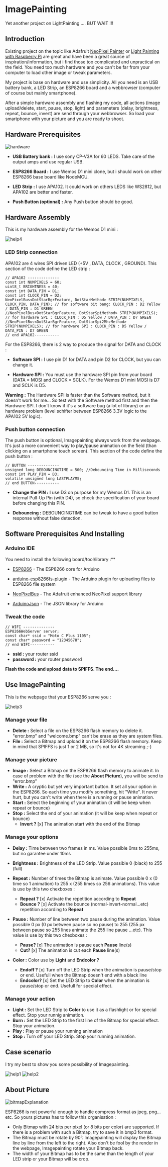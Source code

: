 # ImagePainting

Yet another project on LightPainting .... BUT WAIT !!!

## Introduction

Existing project on the topic like Adafruit [NeoPixel Painter](https://learn.adafruit.com/neopixel-painter/overview) or [Light Painting with Raspberry Pi](https://learn.adafruit.com/light-painting-with-raspberry-pi/overview) are great and have been a great source of inspiration/information, but i find those too complicated and unpractical on the field. You need too much hardware and you can't be far from your computer to load other image or tweak parameters.

My project is base on hardware and use simplicity. All you need is an USB battery bank, a LED Strip, an ESP8266 board and a webbrowser (computer of course but mainly smartphone).

After a simple hardware assembly and flashing my code, all actions (image upload/delete, start, pause, stop, light) and parameters (delay, brightness, repeat, bounce, invert) are send through your webbrowser. So load your smartphone with your picture and you are ready to shoot.

## Hardware Prerequisites

![hardware](https://user-images.githubusercontent.com/2498942/68552594-e7a07400-0418-11ea-9d8a-11a54ea146d7.jpg)

* **USB Battery bank :** I use sony CP-V3A for 60 LEDS. Take care of the output amps and use regular USB.

* **ESP8266 Board :** I use Wemos D1 mini clone, but i should work on other ESP8266 base board like NodeMCU.

* **LED Strip :** I use APA102. It could work on others LEDS like WS2812, but APA102 are better and faster.

* **Push Button (optional) :** Any Push button should be good.

## Hardware Assembly

This is my hardware assembly for the Wemos D1 mini :

![help4](https://user-images.githubusercontent.com/2498942/69000175-d00b3480-08cb-11ea-8f84-812b48917d14.png "Hardware assembly for software bit bang")

### LED Strip connection

APA102 are 4 wires SPI driven LED (+5V , DATA, CLOCK , GROUND). This section of the code define the LED strip :

```
// APA102 --------------
const int NUMPIXELS = 60;
uint8_t BRIGHTNESS = 40;
const int DATA_PIN = D1;
const int CLOCK_PIN = D2;
NeoPixelBus<DotStarBgrFeature, DotStarMethod> STRIP(NUMPIXELS, CLOCK_PIN, DATA_PIN); // for software bit bang: CLOCK_PIN : D2 Yellow / DATA_PIN : D1 GREEN
//NeoPixelBus<DotStarBgrFeature, DotStarSpiMethod> STRIP(NUMPIXELS); // for hardware SPI : CLOCK_PIN : D5 Yellow / DATA_PIN : D7 GREEN
//NeoPixelBus<DotStarBgrFeature, DotStarSpi2MhzMethod> STRIP(NUMPIXELS); // for hardware SPI : CLOCK_PIN : D5 Yellow / DATA_PIN : D7 GREEN
// end APA102-----------
```

For the ESP8266, there is 2 way to produce the signal for DATA and CLOCK :

* **Software SPI :** I use pin D1 for DATA and pin D2 for CLOCK, but you can change it.

* **Hardware SPI :** You must use the hardware SPI pin from your board (DATA = MOSI and CLOCK = SCLK). For the Wemos D1 mini MOSI is D7 and SCLK is D5.

**Warning :** The Hardware SPI is faster than the Software method, but it doesn't work for me... So test with the Software method first and then the Hardware SPI. I don't know if it's a software bug (a lot of library) or an hardware problem (level schifter between ESP8266 3.3V logic to the APA102 5V logic).

### Push button connection

The push button is optional, Imagepainting always work from the webpage. It's just a more convenient way to play/pause animation on the field (than clicking on a smartphone touch screen). This section of the code define the push button :

```
// BUTTON --------------
unsigned long DEBOUNCINGTIME = 500; //Debouncing Time in Milliseconds
const int PLAY_PIN = D3;
volatile unsigned long LASTPLAYMS;
// end BUTTON-----------
```

* **Change the PIN :** I use D3 on purpose for my Wemos D1. This is an internal Pull-Up Pin (with D4), so check the specification of your board before changing this PIN.

* **Debouncing :** DEBOUNCINGTIME can be tweak to have a good button response without false detection.

## Software Prerequisites And Installing

### Arduino IDE

You need to install the following board/tool/library :**

* [ESP8266](https://github.com/esp8266/Arduino) - The ESP8266 core for Arduino

* [arduino-esp8266fs-plugin](https://github.com/esp8266/arduino-esp8266fs-plugin) - The Arduino plugin for uploading
 files to ESP8266 file system
 
* [NeoPixelBus](https://github.com/Makuna/NeoPixelBus) - The Adafruit enhanced NeoPixel support library

* [ArduinoJson](https://github.com/bblanchon/ArduinoJson) - The JSON library for Arduino

### Tweak the code

```
// WIFI --------------
ESP8266WebServer server;
const char* ssid = "Moto C Plus 1105";
const char* password = "12345678";
// end WIFI-----------
```

* **ssid :** your router ssid
* **password :** your router password

**Flash the code and upload data to SPIFFS. The end....**

## Use ImagePainting

This is the webpage that your ESP8266 serve you :

![help3](https://user-images.githubusercontent.com/2498942/68999792-13fb3b00-08c6-11ea-9304-21183b95ae0f.png)

### Manage your file

* **Delete :** Select a file on the ESP8266 flash memory to delete it. "error.bmp" and "welcome.bmp" can't be erase as they are system files.
* **File :** Select a Bitmap and upload it on the ESP8266 flash memory. Keep in mind that SPIFFS is just 1 or 2 MB, so it's not for 4K streaming ;-)

### Manage your picture

* **Image :** Select a Bitmap on the ESP8266 flash memory to animate it. In case of problem with the file (see the **About Picture**), you will be send to "error.bmp"
* **Write :** A cryptic but yet very important button. It set all your option in the ESP8266. So each time you modify something, hit "Write". It never hurt, but you can't write when there is a running or pause animation.
* **Start :** Select the beginning of your animation (it will be keep when repeat or bounce)
* **Stop :** Select the end of your animation (it will be keep when repeat or bounce)
  * **Invert ?** [x] The animation start with the end of the Bitmap

### Manage your options

* **Delay :** Time between two frames in ms. Value possible 0ms to 255ms, but no garantee under 10ms
* **Brightness :** Brightness of the LED Strip. Value possible 0 (black) to 255 (full)

* **Repeat :** Number of times the Bitmap is animate. Value possible 0 x (0 time so 1 animation) to 255 x (255 times so 256 animations). This value is use by this two chexboxes :
  * **Repeat ?** [x] Activate the repetition according to **Repeat**
  * **Bounce ?** [x] Activate the bounce (normal-invert-normal...etc) repetition according to **Repeat**

* **Pause :** Number of line between two pause during the animation. Value possible 0 px (0 px between pause so no pause) to 255 (255 px between pause so 255 lines animate the 255 line pause ...etc). This value is use by this two chexboxes :
  * **Pause?** [x] The animation is pause each **Pause** line(s)
  * **Cut?** [x] The animation is cut each **Pause** line(s)

* **Color :** Color use by **Light** and **Endcolor ?**
  * **Endoff ?** [x] Turn off the LED Strip when the animation is pause/stop or end. Usefull when the Bitmap doesn't end with a black line
  * **Endcolor?** [x] Set the LED Strip to **Color** when the animation is pause/stop or end. Usefull for special effect.
### Manage your action

* **Light :** Set the LED Strip to **Color** to use it as a flashlight or for special effect. Stop your runnig animation.
* **Burn :** Set the LED Strip to the first line of the Bitmap for special effect. Stop your animation.
* **Play :** Play or pause your running animation
* **Stop :** Turn off your LED Strip. Stop your running animation.

## Case scenario

I try my best to show you some possibility of Imagepainting.

![help1](https://user-images.githubusercontent.com/2498942/68999790-1362a480-08c6-11ea-976c-e6bd6f43f333.png)
![help2](https://user-images.githubusercontent.com/2498942/68999791-1362a480-08c6-11ea-9d93-aec3192cc787.png)

## About Picture

![bitmapExplanation](https://user-images.githubusercontent.com/2498942/68552286-a3f83b00-0415-11ea-8ec8-e8d4f2450843.jpg)

ESP8266 is not powerful enough to handle compress format as jpeg, png... etc. So yours pictures has to follow this organisation :

* Only Bitmap with 24 bits per pixel (or 8 bits per color) are supported. If there is a problem with such a Bitmap, try to save it in bmp3 format.
* The Bitmap must be rotate by 90°. Imagepainting will display the Bitmap line by line from the left to the right. Also don't be fool by the render in the webpage, Imagepainting rotate your Bitmap back.
* The width of your Bitmap has to be the same than the length of your LED strip or your Bitmap will be crop.
